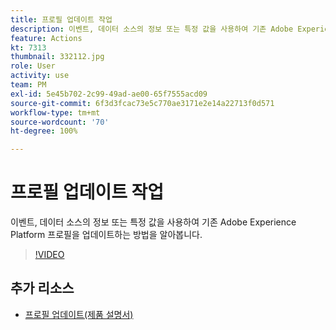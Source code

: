 ```yaml
---
title: 프로필 업데이트 작업
description: 이벤트, 데이터 소스의 정보 또는 특정 값을 사용하여 기존 Adobe Experience Platform 프로필을 업데이트하는 방법을 알아봅니다.
feature: Actions
kt: 7313
thumbnail: 332112.jpg
role: User
activity: use
team: PM
exl-id: 5e45b702-2c99-49ad-ae00-65f7555acd09
source-git-commit: 6f3d3fcac73e5c770ae3171e2e14a22713f0d571
workflow-type: tm+mt
source-wordcount: '70'
ht-degree: 100%

---
```


# 프로필 업데이트 작업

이벤트, 데이터 소스의 정보 또는 특정 값을 사용하여 기존 Adobe Experience Platform 프로필을 업데이트하는 방법을 알아봅니다.

>[!VIDEO](https://video.tv.adobe.com/v/332112?quality=12)

## 추가 리소스

* [프로필 업데이트(제품 설명서)](https://experienceleague.adobe.com/docs/journeys/using/building-journeys/about-journey-building/action-activities/update-profiles.html?lang=ko#important-notes)
